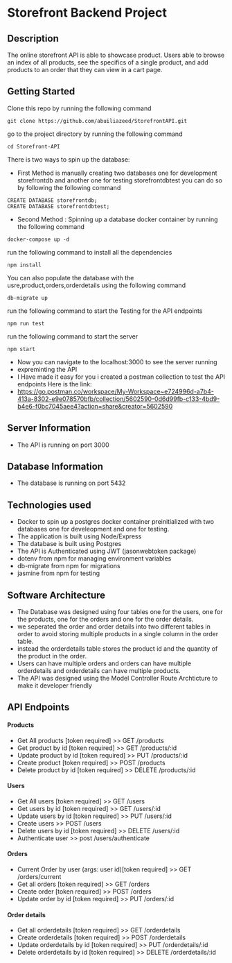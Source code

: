# Storefront Backend Project

## Description
The online storefront API is able to showcase product. Users able to browse an index of all products, see the specifics of a single product, and add products to an order that they can view in a cart page.

## Getting Started
Clone this repo by running the following command
```
git clone https://github.com/abuiliazeed/StorefrontAPI.git
```
go to the project directory by running the following command
```
cd Storefront-API
```
There is two ways to spin up the database:
- First Method is manually creating two databases one for development storefrontdb and another one for testing storefrontdbtest
you can do so by following the following command
```
CREATE DATABASE storefrontdb;
CREATE DATABASE storefrontdbtest;
```
- Second Method : Spinning up a database docker container by running the following command
```
docker-compose up -d
```
run the following command to install all the dependencies
```
npm install
```
You can also populate the database with the usre,product,orders,orderdetails using the following command
```
db-migrate up
```
run the following command to start the Testing for the API endpoints
```
npm run test
```
run the following command to start the server
```
npm start
```
- Now you can navigate to the localhost:3000 to see the server running
- expreminting the API
- I Have made it easy for you i created a postman collection to test the API endpoints
Here is the link:
- https://go.postman.co/workspace/My-Workspace~e724996d-a7b4-413a-8302-e9e078570bfb/collection/5602590-0d6d99fb-c133-4bd9-b4e6-f0bc7045aee4?action=share&creator=5602590

## Server Information
- The API is running on port 3000

## Database Information
- The database is running on port 5432

## Technologies used
- Docker to spin up a postgres docker container preinitialized with two databases one for develeopment and one for testing.
- The application is built using Node/Express
- The database is built using Postgres
- The API is Authenticated using JWT (jasonwebtoken package)
- dotenv from npm for managing environment variables
- db-migrate from npm for migrations
- jasmine from npm for testing

## Software Architecture
- The Database was designed using four tables one for the users, one for the products, one for the orders and one for the order details.
- we seperated the order and order details into two different tables in order to avoid storing multiple products in a single column in the order table.
- instead the orderdetails table stores the product id and the quantity of the product in the order.
- Users can have multiple orders and orders can have multiple orderdetails and orderdetails can have multiple products.
- The API was designed using the Model Controller Route Archticture to make it developer friendly

## API Endpoints
#### Products
- Get All products [token required] >> GET /products
- Get product by id [token required] >> GET /products/:id
- Update product by id [token required] >> PUT /products/:id
- Create product [token required] >> POST /products
- Delete product by id [token required] >> DELETE /products/:id

#### Users
- Get All users [token required] >> GET /users
- Get users by id [token required] >> GET /users/:id
- Update users by id [token required] >> PUT /users/:id
- Create users >> POST /users
- Delete users by id [token required] >> DELETE /users/:id
- Authenticate user >> post /users/authenticate


#### Orders
- Current Order by user (args: user id)[token required] >> GET /orders/current
- Get all orders [token required] >> GET /orders
- Create order [token required] >> POST /orders
- Update order by id [token required] >> PUT /orders/:id

#### Order details
- Get all orderdetails [token required] >> GET /orderdetails
- Create orderdetails [token required] >> POST /orderdetails
- Update orderdetails by id [token required] >> PUT /orderdetails/:id
- Delete orderdetails by id [token required] >> DELETE /orderdetails/:id




